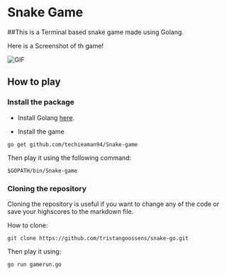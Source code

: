 # Snake Game 

##This is a Terminal based snake game made using Golang.
  
Here is a Screenshot of th game!

![GIF](https://github.com/tristangoossens/snake-go/blob/master/images/game-v2.gif)


## How to play


### Install the package

* Install Golang [here](https://golang.org/).

* Install the game

```shell
go get github.com/techieaman94/Snake-game
```

Then play it using the following command:

```shell
$GOPATH/bin/Snake-game
```

### Cloning the repository

Cloning the repository is useful if you want to change any of the code or save your highscores to the markdown file.

How to clone:

```shell
git clone https://github.com/tristangoossens/snake-go.git
```

Then play it using:

```bash
go run gamerun.go
```


